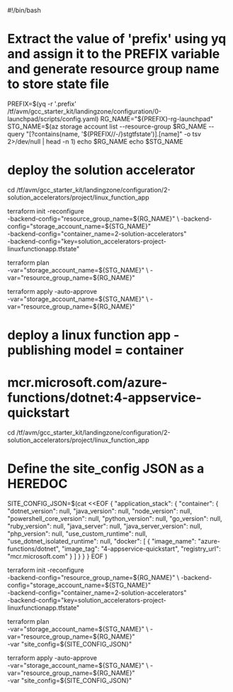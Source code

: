 #!/bin/bash

# Extract the value of 'prefix' using yq and assign it to the PREFIX variable and generate resource group name to store state file

PREFIX=$(yq  -r '.prefix' /tf/avm/gcc_starter_kit/landingzone/configuration/0-launchpad/scripts/config.yaml)
RG_NAME="${PREFIX}-rg-launchpad"
STG_NAME=$(az storage account list --resource-group $RG_NAME --query "[?contains(name, '${PREFIX//-/}stgtfstate')].[name]" -o tsv 2>/dev/null | head -n 1)
echo $RG_NAME
echo $STG_NAME

# deploy the solution accelerator

cd /tf/avm/gcc_starter_kit/landingzone/configuration/2-solution_accelerators/project/linux_function_app

terraform init  -reconfigure \
-backend-config="resource_group_name=${RG_NAME}" \
-backend-config="storage_account_name=${STG_NAME}" \
-backend-config="container_name=2-solution-accelerators" \
-backend-config="key=solution_accelerators-project-linuxfunctionapp.tfstate"

terraform plan \
-var="storage_account_name=${STG_NAME}" \
-var="resource_group_name=${RG_NAME}"

terraform apply -auto-approve \
-var="storage_account_name=${STG_NAME}" \
-var="resource_group_name=${RG_NAME}"



# deploy a linux function app - publishing model = container
# mcr.microsoft.com/azure-functions/dotnet:4-appservice-quickstart
cd /tf/avm/gcc_starter_kit/landingzone/configuration/2-solution_accelerators/project/linux_function_app

# Define the site_config JSON as a HEREDOC
SITE_CONFIG_JSON=$(cat <<EOF
{
  "application_stack": {
    "container": {
      "dotnet_version": null,
      "java_version": null,
      "node_version": null,
      "powershell_core_version": null,
      "python_version": null,
      "go_version": null,
      "ruby_version": null,
      "java_server": null,
      "java_server_version": null,
      "php_version": null,
      "use_custom_runtime": null,
      "use_dotnet_isolated_runtime": null,
      "docker": [
        {
          "image_name": "azure-functions/dotnet",
          "image_tag": "4-appservice-quickstart",
          "registry_url": "mcr.microsoft.com"
        }
      ]
    }
  }
}
EOF
)

terraform init  -reconfigure \
-backend-config="resource_group_name=${RG_NAME}" \
-backend-config="storage_account_name=${STG_NAME}" \
-backend-config="container_name=2-solution-accelerators" \
-backend-config="key=solution_accelerators-project-linuxfunctionapp.tfstate"

terraform plan \
-var="storage_account_name=${STG_NAME}" \
-var="resource_group_name=${RG_NAME}" \
-var "site_config=${SITE_CONFIG_JSON}"

terraform apply -auto-approve \
-var="storage_account_name=${STG_NAME}" \
-var="resource_group_name=${RG_NAME}" \
-var "site_config=${SITE_CONFIG_JSON}"



